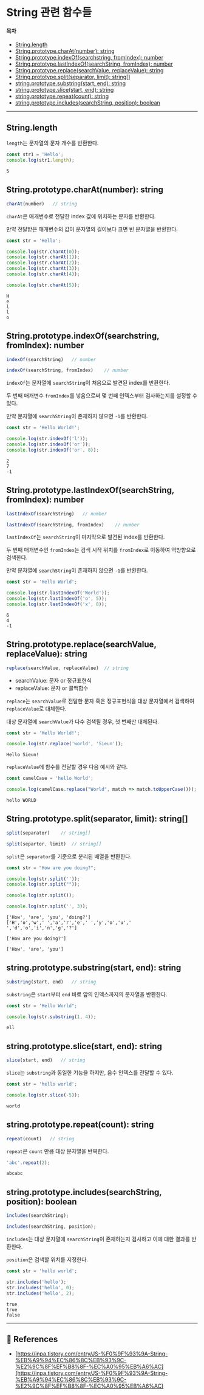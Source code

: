 # String 관련 함수들
#### 목차
- [String.length](#stringlength)
- [String.prototype.charAt(number): string](#stringprototypecharatnumber-string)
- [String.prototype.indexOf(searchstring, fromIndex): number](#stringprototypeindexofsearchstring-fromindex-number)
- [String.prototype.lastIndexOf(searchString, fromIndex): number](#stringprototypelastindexofsearchstring-fromindex-number)
- [String.prototype.replace(searchValue, replaceValue): string](#stringprototypereplacesearchvalue-replacevalue-string)
- [String.prototype.split(separator, limit): string[]](#stringprototypesplitseparator-limit-string)
- [string.prototype.substring(start, end): string](#stringprototypesubstringstart-end-string)
- [string.prototype.slice(start, end): string](#stringprototypeslicestart-end-string)
- [string.prototype.repeat(count): string](#stringprototyperepeatcount-string)
- [string.prototype.includes(searchString, position): boolean](#stringprototypeincludessearchstring-position-boolean)

---
## String.length
`length`는 문자열의 문자 개수를 반환한다.
```js
const str1 = 'Hello';
console.log(str1.length);
```
```
5
```

## String.prototype.charAt(number): string
```js
charAt(number)   // string
```
`charAt`은 매개변수로 전달한 index 값에 위치하는 문자를 반환한다.

만약 전달받은 매개변수의 값이 문자열의 길이보다 크면 빈 문자열을 반환한다.
```js
const str = 'Hello';

console.log(str.charAt(0));
console.log(str.charAt(1));
console.log(str.charAt(2));
console.log(str.charAt(3));
console.log(str.charAt(4));

console.log(str.charAt(5));
```
```
H
e
l
l
o
```

## String.prototype.indexOf(searchstring, fromIndex): number
```js
indexOf(searchString)   // number
```
```js
indexOf(searchString, fromIndex)    // number
```
`indexOf`는 문자열에 `searchString`이 처음으로 발견된 index를 반환한다.

두 번째 매개변수 `fromIndex`를 넣음으로써 몇 번째 인덱스부터 검사하는지를 설정할 수 있다.

만약 문자열에 `searchString`이 존재하지 않으면 `-1`를 반환한다.

```js
const str = 'Hello World!';

console.log(str.indexOf('l'));
console.log(str.indexOf('or'));
console.log(str.indexOf('or', 8));
```
```
2
7
-1
```

## String.prototype.lastIndexOf(searchString, fromIndex): number
```js
lastIndexOf(searchString)   // number
```
```js
lastIndexOf(searchString, fromIndex)    // number
```
`lastIndexOf`는 `searchString`이 마지막으로 발견된 index를 반환한다.

두 번째 매개변수인 `fromIndex`는 검색 시작 위치를 `fromIndex`로 이동하여 역방향으로 검색한다.

만약 문자열에 `searchString`이 존재하지 않으면 `-1`를 반환한다.

```js
const str = 'Hello World';

console.log(str.lastIndexOf('World'));
console.log(str.lastIndexOf('o', 5));
console.log(str.lastIndexOf('x', 8));
```
```
6
4
-1
```

## String.prototype.replace(searchValue, replaceValue): string
```js
replace(searchValue, replaceValue)  // string
```
- searchValue: 문자 or 정규표현식
- replaceValue: 문자 or 콜백함수

`replace`는 `searchValue`로 전달한 문자 혹은 정규표현식을 대상 문자열에서 검색하여 `replaceValue`로 대체한다.

대상 문자열에 `searchValue`가 다수 검색될 경우, 첫 번째만 대체된다.
```js
const str = 'Hello World!';

console.log(str.replace('world', 'Sieun'));
```
```
Hello Sieun!
```

`replaceValue`에 함수를 전달할 경우 다음 예시와 같다.
```js
const camelCase = 'hello World';

console.log(camelCase.replace("World", match => match.toUpperCase()));
```
```
hello WORLD
```

## String.prototype.split(separator, limit): string[]
```js
split(separator)    // string[]
```
```js
split(separtor, limit)  // string[]
```
`split`은 `separator`를 기준으로 분리된 배열을 반환한다.

```js
const str = "How are you doing?";

console.log(str.split(''));
console.log(str.split(""));

console.log(str.split());

console.log(str.split('', 3));
```
```
['How', 'are', 'you', 'doing?']
['H','o','w',' ','a','r','e',' ','y','o','u',' ','d','o','i','n','g','?']

['How are you doing?']

['How', 'are', 'you']
```

## string.prototype.substring(start, end): string
```js
substring(start, end)   // string
```
`substring`은 `start`부터 `end` 바로 앞의 인덱스까지의 문자열을 반환한다.

```js
const str = 'Hello World";

console.log(str.substring(1, 4));
```
```
ell
```

## string.prototype.slice(start, end): string
```js
slice(start, end)   // string
```
`slice`는 `substring`과 동일한 기능을 하지만, 음수 인덱스를 전달할 수 있다.

```js
const str = 'hello world';

console.log(str.slice(-5));
```
```
world
```

## string.prototype.repeat(count): string
```js
repeat(count)   // string
```
`repeat`은 `count` 만큼 대상 문자열을 반복한다.

```js
'abc'.repeat(2);
```
```
abcabc
```

## string.prototype.includes(searchString, position): boolean
```js
includes(searchString);
```
```js
includes(searchString, position);
```

`includes`는 대상 문자열에 `searchString`이 존재하는지 검사하고 이에 대한 결과를 반환한다.

`position`은 검색할 위치를 지정한다.

```js
const str = 'hello world';

str.includes('hello');
str.includes('hello', 0);
str.includes('hello', 2);
```
```
true
true
false
```

---
## 💎 References
- [https://inpa.tistory.com/entry/JS-%F0%9F%93%9A-String-%EB%A9%94%EC%86%8C%EB%93%9C-%E2%9C%8F%EF%B8%8F-%EC%A0%95%EB%A6%AC](https://inpa.tistory.com/entry/JS-%F0%9F%93%9A-String-%EB%A9%94%EC%86%8C%EB%93%9C-%E2%9C%8F%EF%B8%8F-%EC%A0%95%EB%A6%AC)